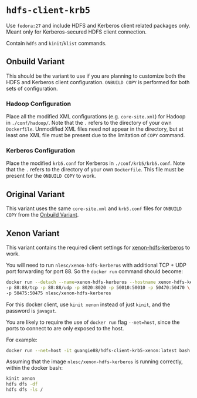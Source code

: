 # `hdfs-client-krb5`

Use `fedora:27` and include HDFS and Kerberos client related packages only.
Meant only for Kerberos-secured HDFS client connection.

Contain `hdfs` and `kinit`/`klist` commands.

## Onbuild Variant

This should be the variant to use if you are planning to customize both the HDFS
and Kerberos client configuration. `ONBUILD COPY` is performed for both sets of
configuration.

### Hadoop Configuration

Place all the modified XML configurations (e.g. `core-site.xml`) for Hadoop in
`./conf/hadoop/`. Note that the `.` refers to the directory of your own
`Dockerfile`. Unmodified XML files need not appear in the directory, but at
least one XML file must be present due to the limitation of `COPY` command.

### Kerberos Configuration

Place the modified `krb5.conf` for Kerberos in `./conf/krb5/krb5.conf`. Note
that the `.` refers to the directory of your own `Dockerfile`. This file must be
present for the `ONBUILD COPY` to work.

## Original Variant

This variant uses the same `core-site.xml` and `krb5.conf` files for
`ONBUILD COPY` from the [Onbuild Variant](`onbuild-variant`).

## Xenon Variant

This variant contains the required client settings for
[xenon-hdfs-kerberos](`https://hub.docker.com/r/nlesc/xenon-hdfs-kerberos/`) to
work.

You will need to run `nlesc/xenon-hdfs-kerberos` with additional TCP + UDP port
forwarding for port 88. So the `docker run` command should become:

```bash
docker run --detach --name=xenon-hdfs-kerberos --hostname xenon-hdfs-kerberos \
-p 88:88/tcp -p 88:88/udp -p 8020:8020 -p 50010:50010 -p 50470:50470 \
-p 50475:50475 nlesc/xenon-hdfs-kerberos
```

For this docker client, use `kinit xenon` instead of just `kinit`, and the
password is `javagat`.

You are likely to require the use of `docker run` flag `--net=host`, since the
ports to connect to are only exposed to the host.

For example:

```bash
docker run --net=host -it guangie88/hdfs-client-krb5-xenon:latest bash
```

Assuming that the image `nlesc/xenon-hdfs-kerberos` is running correctly,
within the docker bash:

```bash
kinit xenon
hdfs dfs -df
hdfs dfs -ls /
```
